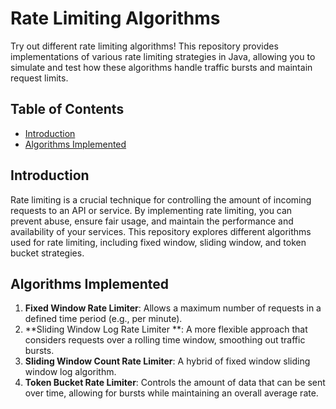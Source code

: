# Rate Limiting Algorithms

Try out different rate limiting algorithms! This repository provides implementations of various rate limiting strategies in Java, allowing you to simulate and test how these algorithms handle traffic bursts and maintain request limits.

## Table of Contents
- [Introduction](#introduction)
- [Algorithms Implemented](#algorithms-implemented)

## Introduction

Rate limiting is a crucial technique for controlling the amount of incoming requests to an API or service. By implementing rate limiting, you can prevent abuse, ensure fair usage, and maintain the performance and availability of your services. This repository explores different algorithms used for rate limiting, including fixed window, sliding window, and token bucket strategies.

## Algorithms Implemented

1. **Fixed Window Rate Limiter**: Allows a maximum number of requests in a defined time period (e.g., per minute).
2. **Sliding Window Log Rate Limiter **: A more flexible approach that considers requests over a rolling time window, smoothing out traffic bursts.
3. **Sliding Window Count Rate Limiter**: A hybrid of fixed window sliding window log algorithm.
4. **Token Bucket Rate Limiter**: Controls the amount of data that can be sent over time, allowing for bursts while maintaining an overall average rate.
